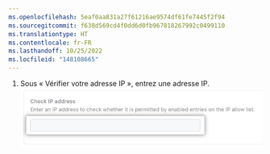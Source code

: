 ```yaml
---
ms.openlocfilehash: 5eaf0aa831a27f61216ae9574df61fe7445f2f94
ms.sourcegitcommit: f638d569cd4f0dd6d0fb967818267992c0499110
ms.translationtype: HT
ms.contentlocale: fr-FR
ms.lasthandoff: 10/25/2022
ms.locfileid: "148108665"
---
```

1. Sous « Vérifier votre adresse IP », entrez une adresse IP.
   ![Capture d’écran du champ de texte « Vérifier votre adresse IP »](/assets/images/help/security/check-ip-address.png)
